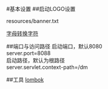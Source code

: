 #基本设置
##启动LOGO设置

resources/banner.txt

[字母转换字符](http://patorjk.com/software/taag/#p=display&f=Big&t=linktones)

##端口与访问路径
启动端口，默认8080  
server.port=8088  
启动路径，默认为根路径  
server.servlet.context-path=/dm  

##工具
[lombok](https://projectlombok.org/)  
